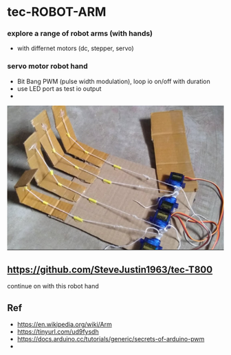 # tec-ROBOT-ARM

### explore a range of robot arms (with hands) 
- with differnet motors (dc, stepper, servo)

### servo motor robot hand
- Bit Bang PWM (pulse width modulation), loop io on/off with duration
- use LED port as test io output
- 

![](https://github.com/SteveJustin1963/tec-ROBOT-ARM/blob/master/pics/11.png)


## https://github.com/SteveJustin1963/tec-T800
continue on with this robot hand


 
 





## Ref 
- https://en.wikipedia.org/wiki/Arm
- https://tinyurl.com/ud9fysdh
- https://docs.arduino.cc/tutorials/generic/secrets-of-arduino-pwm
- 
